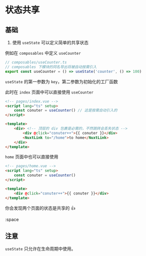 # 状态共享

## 基础

1. 使用 `useState` 可以定义简单的共享状态

例如在 `composables` 中定义 `useCounter`

```ts
// composables/useCounter.ts
// composables 下模块的同名导出将被自动按需引入
export const useCounter = () => useState('counter', () => 100)
```

`useState` 的第一参数为 `key`，第二参数为初始化的工厂函数

此时在 `index` 页面中可以直接使用 `useCounter`

```html
<!-- pages/index.vue -->
<script lang="ts" setup>
    const conuter = useCounter() // 这是按需自动引入的
</script>

<template>
    <div> <!-- 顶层的 div 包裹是必需的，不然跳转会丢失状态 -->
        <div @click="conuter++">{{ conuter }}</div>
        <NuxtLink to="/home">to home</NuxtLink>
    </div>
</template>
```

`home` 页面中也可以直接使用

```html
<!-- pages/home.vue -->
<script lang="ts" setup>
	const conuter = useCounter()
</script>

<template>
	<div @click="conuter++">{{ conuter }}</div>
</template>
```

你会发现两个页面的状态是共享的 👍

:space


## 注意

`useState` 只允许在生命周期中使用。
